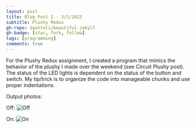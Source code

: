 ```yaml
---
layout: post
title: Blog Post 2 - 3/1/2023
subtitle: Plushy Redux
gh-repo: daattali/beautiful-jekyll
gh-badge: [star, fork, follow]
tags: [programming]
comments: true
---
```

For the Plushy Redux assignment, I created a program that mimics the behavior of the plushy I made over the weekend (see Circuit Plushy post). 
The status of the LED lights is dependent on the status of the button and switch. My tip/trick is to organize the code into manageable chunks and use proper indentations.

Output photos:

Off:
![Off](https://mishalpowers.github.io/assets/img/OFF.jpg)

On:
![On](https://mishalpowers.github.io/assets/img/ON.jpg)
